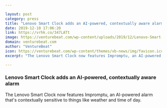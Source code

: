 ```yaml
---

layout: post
category: press
title: "Lenovo Smart Clock adds an AI-powered, contextually aware alarm"
date: 2019-12-10 17:06:20
link: https://vrhk.co/347LATt
image: https://venturebeat.com/wp-content/uploads/2019/12/Lenovo-Smart-Clock-Impromptu-1-e1575939385667.jpg?w=1200&strip=all
domain: venturebeat.com
author: "VentureBeat"
icon: https://venturebeat.com/wp-content/themes/vb-news/img/favicon.ico
excerpt: "The Lenovo Smart Clock now features Impromptu, an AI-powered alarm that's contextually sensitive to things like weather and time of day."

---
```


### Lenovo Smart Clock adds an AI-powered, contextually aware alarm

The Lenovo Smart Clock now features Impromptu, an AI-powered alarm that's contextually sensitive to things like weather and time of day.
